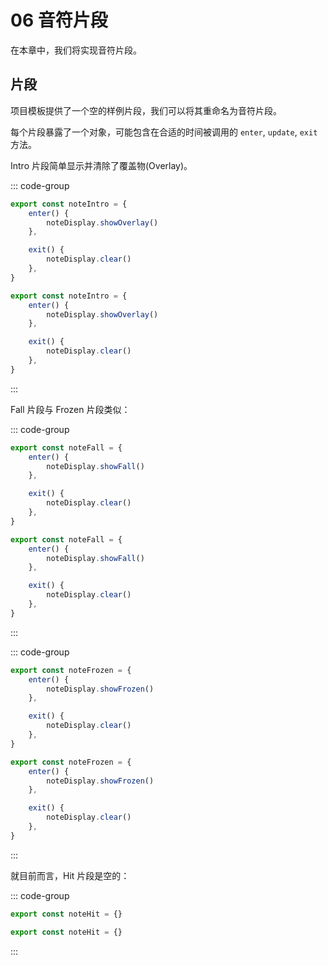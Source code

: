 # 06 音符片段

在本章中，我们将实现音符片段。

## 片段

项目模板提供了一个空的样例片段，我们可以将其重命名为音符片段。

每个片段暴露了一个对象，可能包含在合适的时间被调用的 `enter`, `update`, `exit` 方法。

Intro 片段简单显示并清除了覆盖物(Overlay)。

::: code-group

```TypeScript
export const noteIntro = {
    enter() {
        noteDisplay.showOverlay()
    },

    exit() {
        noteDisplay.clear()
    },
}
```

```JavaScript
export const noteIntro = {
    enter() {
        noteDisplay.showOverlay()
    },

    exit() {
        noteDisplay.clear()
    },
}
```

:::

Fall 片段与 Frozen 片段类似：

::: code-group

```TypeScript
export const noteFall = {
    enter() {
        noteDisplay.showFall()
    },

    exit() {
        noteDisplay.clear()
    },
}
```

```JavaScript
export const noteFall = {
    enter() {
        noteDisplay.showFall()
    },

    exit() {
        noteDisplay.clear()
    },
}
```

:::

::: code-group

```TypeScript
export const noteFrozen = {
    enter() {
        noteDisplay.showFrozen()
    },

    exit() {
        noteDisplay.clear()
    },
}
```

```JavaScript
export const noteFrozen = {
    enter() {
        noteDisplay.showFrozen()
    },

    exit() {
        noteDisplay.clear()
    },
}
```

:::

就目前而言，Hit 片段是空的：

::: code-group

```TypeScript
export const noteHit = {}
```

```JavaScript
export const noteHit = {}
```

:::
